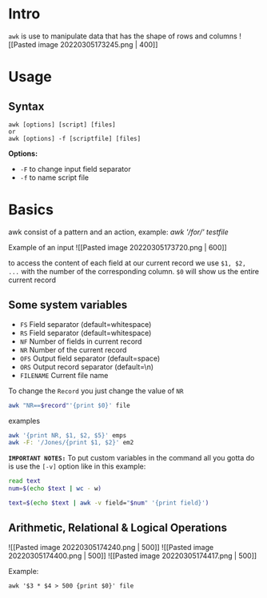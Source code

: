 # Intro
`awk` is use to manipulate data that has the shape of rows and columns
![[Pasted image 20220305173245.png | 400]]

# Usage
## Syntax
```
awk [options] [script] [files]
or
awk [options] -f [scriptfile] [files]
```
**Options:**
- `-F` to change input field separator
- `-f` to name script file

# Basics
awk consist of a pattern and an action, example: *awk '/for/' testfile*

Example of an input
![[Pasted image 20220305173720.png | 600]]

to access the content of each field  at our current record we use `$1, $2, ...` with the number of the corresponding column. 
`$0` will show us the entire current record

## Some system variables
- `FS` Field separator (default=whitespace)
- `RS` Field separator (default=whitespace)
- `NF` Number of fields in current record
- `NR` Number of the current record
- `OFS` Output field separator (default=space)
- `ORS` Output record separator (default=\n)
- `FILENAME` Current file name

To change the `Record` you just change the value of `NR`
```bash
awk "NR==$record"'{print $0}' file
```

examples
```bash
awk '{print NR, $1, $2, $5}' emps
awk -F: '/Jones/{print $1, $2}' em2
```

**`IMPORTANT NOTES:`**
To put custom variables in the command all you gotta do is use the `[-v]` option like in this example:
```bash
read text
num=$(echo $text | wc - w)

text=$(echo $text | awk -v field="$num" '{print field}')
```
## Arithmetic, Relational & Logical Operations 
![[Pasted image 20220305174240.png | 500]]
![[Pasted image 20220305174400.png | 500]]
![[Pasted image 20220305174417.png | 500]]

Example:
```
awk '$3 * $4 > 500 {print $0}' file
```